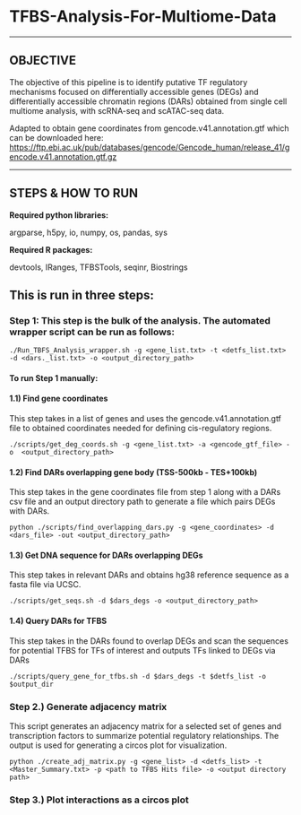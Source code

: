 # TFBS-Analysis-For-Multiome-Data

----------
OBJECTIVE
----------
The objective of this pipeline is to identify putative TF regulatory mechanisms focused on differentially accessible genes (DEGs) and differentially accessible chromatin regions (DARs) obtained from single cell multiome analysis, with scRNA-seq and scATAC-seq data.

Adapted to obtain gene coordinates from gencode.v41.annotation.gtf which can be downloaded here: https://ftp.ebi.ac.uk/pub/databases/gencode/Gencode_human/release_41/gencode.v41.annotation.gtf.gz 

-------------------
STEPS & HOW TO RUN
-------------------

**Required python libraries:**

argparse, h5py, io, numpy, os, pandas, sys

**Required R packages:**

devtools, IRanges, TFBSTools, seqinr, Biostrings


This is run in three steps:
---------------------------

### **Step 1:** This step is the bulk of the analysis. The automated wrapper script can be run as follows:

    ./Run_TBFS_Analysis_wrapper.sh -g <gene_list.txt> -t <detfs_list.txt> -d <dars._list.txt> -o <output_directory_path>

#### To run Step 1 manually:

#### 1.1) Find gene coordinates

This step takes in a list of genes and uses the gencode.v41.annotation.gtf file to obtained coordinates needed for defining cis-regulatory regions.

    ./scripts/get_deg_coords.sh -g <gene_list.txt> -a <gencode_gtf_file> -o  <output_directory_path>

#### 1.2) Find DARs overlapping gene body (TSS-500kb - TES+100kb)

This step takes in the gene coordinates file from step 1 along with a DARs csv file and an output directory path to generate a file which pairs DEGs with DARs.

    python ./scripts/find_overlapping_dars.py -g <gene_coordinates> -d <dars_file> -out <output_directory_path>

#### 1.3) Get DNA sequence for DARs overlapping DEGs
This step takes in relevant DARs and obtains hg38 reference sequence as a fasta file via UCSC.

    ./scripts/get_seqs.sh -d $dars_degs -o <output_directory_path>

#### 1.4) Query DARs for TFBS

This step takes in the DARs found to overlap DEGs and scan the sequences for potential TFBS for TFs of interest and outputs TFs linked to DEGs via DARs

    ./scripts/query_gene_for_tfbs.sh -d $dars_degs -t $detfs_list -o $output_dir

### **Step 2.)** Generate adjacency matrix

This script generates an adjacency matrix for a selected set of genes and transcription factors to summarize potential regulatory relationships. The output is used for generating a circos plot for visualization.

    python ./create_adj_matrix.py -g <gene_list> -d <detfs_list> -t <Master_Summary.txt> -p <path to TFBS Hits file> -o <output directory path>

### **Step 3.)** Plot interactions as a circos plot

